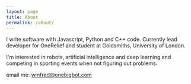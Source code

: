 ```yaml
---
layout: page
title: About
permalink: /about/
---
```


I write software with Javascript, Python and C++ code. Currently lead developer for OneRelief and student at Goldsmiths, University of London.

I'm interested in robots, artificial intelligence and deep learning and competing in sporting events when not figuring out problems.

email me: winfred@onebigbot.com
